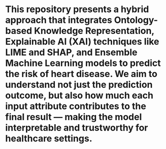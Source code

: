 # This repository presents a hybrid approach that integrates Ontology-based Knowledge Representation, Explainable AI (XAI) techniques like LIME and SHAP, and Ensemble Machine Learning models to predict the risk of heart disease. We aim to understand not just the prediction outcome, but also how much each input attribute contributes to the final result — making the model interpretable and trustworthy for healthcare settings.
